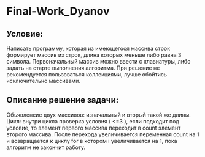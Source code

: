 # Final-Work_Dyanov
## **Условие:**
Написать программу, которая из имеющегося массива строк формирует массив из строк, длина которых меньше либо равна 3 символа. Первоначальный массив можно ввести с клавиатуры, либо задать на старте выполнения алгоритма. При решение не рекомендуется пользоваться коллекциями, лучше обойтись исключительно массивами.
## **Описание решение задачи:**
Объявленеие двух массивов: изначальный и вторый такой же длины. Цикл: внутри цикла проверка условия ( <=3 ), если подходит под условие, то элемент первого массива переходит в count элемент второго массива. После перехода увеличивается переменная count на 1 и возвращается к циклу for в котором i увеличивается на 1, пока алгоритм не закончит работу.
